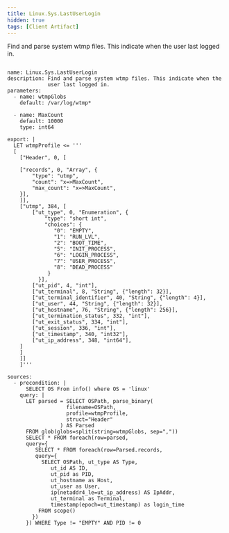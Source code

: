 ```yaml
---
title: Linux.Sys.LastUserLogin
hidden: true
tags: [Client Artifact]
---
```


Find and parse system wtmp files. This indicate when the user last logged in.

<pre><code class="language-yaml">
name: Linux.Sys.LastUserLogin
description: Find and parse system wtmp files. This indicate when the
             user last logged in.
parameters:
  - name: wtmpGlobs
    default: /var/log/wtmp*

  - name: MaxCount
    default: 10000
    type: int64

export: |
  LET wtmpProfile &lt;= '''
  [
    ["Header", 0, [

    ["records", 0, "Array", {
        "type": "utmp",
        "count": "x=&gt;MaxCount",
        "max_count": "x=&gt;MaxCount",
    }],
    ]],
    ["utmp", 384, [
        ["ut_type", 0, "Enumeration", {
            "type": "short int",
            "choices": {
               "0": "EMPTY",
               "1": "RUN_LVL",
               "2": "BOOT_TIME",
               "5": "INIT_PROCESS",
               "6": "LOGIN_PROCESS",
               "7": "USER_PROCESS",
               "8": "DEAD_PROCESS"
             }
          }],
        ["ut_pid", 4, "int"],
        ["ut_terminal", 8, "String", {"length": 32}],
        ["ut_terminal_identifier", 40, "String", {"length": 4}],
        ["ut_user", 44, "String", {"length": 32}],
        ["ut_hostname", 76, "String", {"length": 256}],
        ["ut_termination_status", 332, "int"],
        ["ut_exit_status", 334, "int"],
        ["ut_session", 336, "int"],
        ["ut_timestamp", 340, "int32"],
        ["ut_ip_address", 348, "int64"],
    ]
    ]
    ]]
    ]'''

sources:
  - precondition: |
      SELECT OS From info() where OS = 'linux'
    query: |
      LET parsed = SELECT OSPath, parse_binary(
                   filename=OSPath,
                   profile=wtmpProfile,
                   struct="Header"
                 ) AS Parsed
      FROM glob(globs=split(string=wtmpGlobs, sep=","))
      SELECT * FROM foreach(row=parsed,
      query={
         SELECT * FROM foreach(row=Parsed.records,
         query={
           SELECT OSPath, ut_type AS Type,
              ut_id AS ID,
              ut_pid as PID,
              ut_hostname as Host,
              ut_user as User,
              ip(netaddr4_le=ut_ip_address) AS IpAddr,
              ut_terminal as Terminal,
              timestamp(epoch=ut_timestamp) as login_time
          FROM scope()
        })
      }) WHERE Type != "EMPTY" AND PID != 0

</code></pre>

